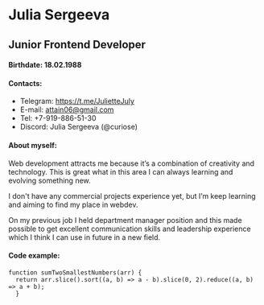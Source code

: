 # Julia Sergeeva
## Junior Frontend Developer
#### Birthdate: 18.02.1988

#### Contacts:
*	Telegram: https://t.me/JulietteJuly
*	E-mail: attain06@gmail.com
*	Tel: +7-919-886-51-30
*	Discord: Julia Sergeeva (@curiose)

#### About myself:

Web development attracts me because it’s a combination of creativity and technology. This is great what in this area I can always learning and evolving something new.

I don't have any commercial projects experience yet, but I’m keep learning and aiming to find my place in webdev. 

On my previous job I held department manager position and this made possible to get excellent communication skills and leadership experience which I think I can use in future in a new field.

#### Code example:

```
function sumTwoSmallestNumbers(arr) {  
  return arr.slice().sort((a, b) => a - b).slice(0, 2).reduce((a, b) => a + b);
  } 
```




